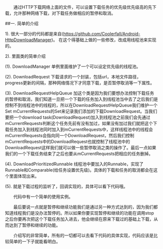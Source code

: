 &#160; &#160; &#160; &#160;通过HTTP下载网络上面的文件，可以设置下载任务的优先级优先级高的先下载，允许那种网络下载，对下载任务做相应的暂停和取消。

##一. 简单的介绍

1). 很大一部分的代码都是来自(https://github.com/Coolerfall/Android-HttpDownloadManager)。
	在这个得基础上做的一些修改，改成用线程池来实现的。

2). 里面类的简单介绍

(1). DownloadManager 单例里面维护了一个可以设定优先级的线程池。

(2). DownloadRequest 下载请求的一个封装，包括url，本地文件路径，progress更新的间隔，那种网络情况下才同意下载，是否暂停取消等一下属性。

(3). DownloadRequestHelpQueue 加这个类是因为我们要想办法控制下载任务的暂停和取消，我们知道一旦把一个下载的任务加入到线程池当中去了之后我们是控制不到线程池中的线程的，所以在DownloadRequestHelpQueue我们维护一个Set<DownloadRequest> mCurrentRequests的Set来记录我们添加的下载DownloadRequest。当我们要把一个download task(DownloadRequest)加入到线程池之前我们会先通过mCurrentRequests判断这个任务先前有没有加过，如果没有加过我们就把这个下载任务加入到线程池同时加入到mCurrentRequests中，这样线程池中的线程会mCurrentRequests会指向同一个DownloadRequest，然后我们控制mCurrentRequests中的DownloadRequest也就控制了线程池中的DownloadRequest这样我们就可以做一些暂停取消之类的操作了。最后一点如果我们的一个下载任务结束了之后也要从mCurrentRequests把相应的任务删掉。

(4). DownloadPrioritizedRunnable 线程池中要加入的Runnable，实现了Runnable和Comparable(给任务设置优先级)。具体的下载和任务的取消都会在这个里面体现出来。

(5). 就是下载过程的监听了，回调实现的，具体可以看下代码哦。


&#160; &#160; &#160; &#160;代码中有一个简单的使用实例。

&#160; &#160; &#160; &#160;最后要说一点就是暂停和继续功能我们是通过另一种方式达到的，因为我们都知道线程我们是没办法暂停的。所以如果你要实现暂停和继续的功能在调用stop之后你要再次把这个下载任务加入进去，他会继续在原来下载过的基础上下载，从而达到了暂停和继续的功能。

&#160; &#160; &#160; &#160;介绍写的非常简单，所有的一切都可以去看下代码的具体实现，代码应该是比较简单的一下子就能看明白。
	
